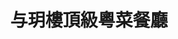 ---
title: "与玥樓頂級粵菜餐廳"
description: "与玥樓頂級粵菜餐廳"
layout: shop
keywords:
  - 美食競賽
  - 台灣美食
  - 美食精選
datePublished: "2025-06-30"
dateModified: "2025-07-07"
city: "台中市"
district: "南屯區"
address: "台中市南屯區公益路二段783號"
phone: "0423829128"
geo: "24.150942231115817, 120.62928844692372"
google_map: "https://maps.app.goo.gl/o7Dtf5YD8hPruhQ26"
footinder: "https://footinder.com.tw/%E5%8F%B0%E4%B8%AD%E5%B8%82%E5%8D%97%E5%B1%AF%E5%8D%80/437/"
official: "https://yuyuelou.com.tw/"
award:
  - name: "500盤"
    year: "2024"
    entries:
      - dishes:
          - "酸菜魚"

---